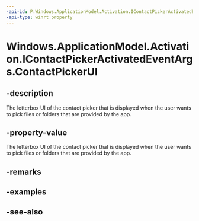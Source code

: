 ```yaml
---
-api-id: P:Windows.ApplicationModel.Activation.IContactPickerActivatedEventArgs.ContactPickerUI
-api-type: winrt property
---
```


<!-- Property syntax
public Windows.ApplicationModel.Contacts.Provider.ContactPickerUI ContactPickerUI { get; }
-->

# Windows.ApplicationModel.Activation.IContactPickerActivatedEventArgs.ContactPickerUI

## -description
The letterbox UI of the contact picker that is displayed when the user wants to pick files or folders that are provided by the app.

## -property-value
The letterbox UI of the contact picker that is displayed when the user wants to pick files or folders that are provided by the app.

## -remarks

## -examples

## -see-also
